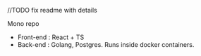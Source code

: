 //TODO fix readme with details

Mono repo
- Front-end : React + TS
- Back-end : Golang, Postgres. Runs inside docker containers. 
